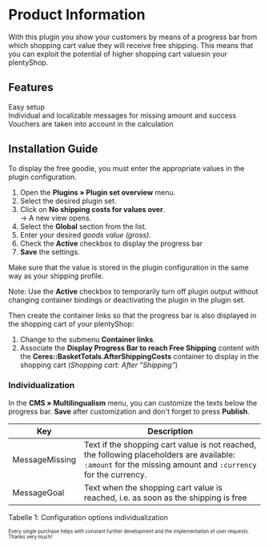 # Product Information

With this plugin you show your customers by means of a progress bar from which shopping cart value they will receive free shipping. This means that you can exploit the potential of higher shopping cart values ​​in your plentyShop.

## Features

<i aria-hidden="true" class="fa fa-fw fa-check-square text-success"></i> Easy setup<br>
<i aria-hidden="true" class="fa fa-fw fa-check-square text-success"></i> Individual and localizable messages for missing amount and success<br>
<i aria-hidden="true" class="fa fa-fw fa-check-square text-success"></i> Vouchers are taken into account in the calculation

## Installation Guide

To display the free goodie, you must enter the appropriate values ​​in the plugin configuration.

1. Open the **Plugins » Plugin set overview** menu.
2. Select the desired plugin set.
3. Click on **No shipping costs for values over**.<br>→ A new view opens.
4. Select the **Global** section from the list.
5. Enter your desired _goods value (gross)_.
6. Check the **Active** checkbox to display the progress bar
7. **Save** the settings.

<div class="alert alert-info" role="alert">
  Make sure that the value is stored in the plugin configuration in the same way as your shipping profile.
</div>

Note: Use the **Active** checkbox to temporarily turn off plugin output without changing container bindings or deactivating the plugin in the plugin set.

Then create the container links so that the progress bar is also displayed in the shopping cart of your plentyShop:

1. Change to the submenu **Container links**.
2. Associate the **Display Progress Bar to reach Free Shipping** content with the **Ceres::BasketTotals.AfterShippingCosts** container to display in the shopping cart (_Shopping cart: After "Shipping"_)

### Individualization

In the **CMS » Multilingualism** menu, you can customize the texts below the progress bar. **Save** after customization and don't forget to press **Publish**.

| Key                                | Description   |
|------------------------------------|---------------|
| MessageMissing | Text if the shopping cart value is not reached, the following placeholders are available: `:amount` for the missing amount and `:currency` for the currency. |
| MessageGoal | Text when the shopping cart value is reached, i.e. as soon as the shipping is free |

Tabelle 1: Configuration options individualization


<sub><sup>Every single purchase helps with constant further development and the implementation of user requests. Thanks very much!</sup></sub>